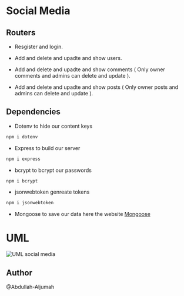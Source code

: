 # Social Media

## Routers

- Resgister and login.

- Add and delete and upadte and show users.

- Add and delete and upadte and show comments ( Only owner comments and admins can delete and update ).

- Add and delete and upadte and show posts ( Only owner posts and admins can delete and update ).

## Dependencies

- Dotenv
  to hide our content keys

```bash
npm i dotenv
```

- Express
  to build our server

```bash
npm i express
```

- bcrypt
  to bcrypt our passwords

```bash
npm i bcrypt
```

- jsonwebtoken
  genreate tokens

```bash
npm i jsonwebtoken
```

- Mongoose
  to save our data
  here the website [Mongoose](https://account.mongodb.com)

# UML

![UML social media](https://user-images.githubusercontent.com/92247941/145218211-eac8acab-9172-48f1-a86d-f3c05ce043e2.png)


## Author

@Abdullah-Aljumah
